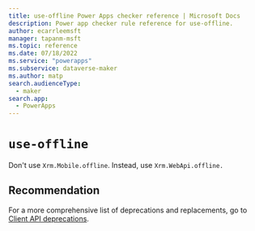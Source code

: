 ```yaml
---
title: use-offline Power Apps checker reference | Microsoft Docs
description: Power app checker rule reference for use-offline.
author: ecarrleemsft
manager: tapanm-msft
ms.topic: reference
ms.date: 07/18/2022
ms.service: "powerapps"
ms.subservice: dataverse-maker
ms.author: matp
search.audienceType: 
  - maker
search.app: 
  - PowerApps
---
```

# `use-offline`

Don't use `Xrm.Mobile.offline`. Instead, use `Xrm.WebApi.offline.`

## Recommendation

For a more comprehensive list of deprecations and replacements, go to [Client API deprecations](/power-platform/important-changes-coming#some-client-apis-are-deprecated). 

